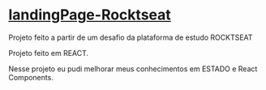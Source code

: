 # <a href ='https://landing-page-rocktseat.vercel.app/'>landingPage-Rocktseat </a>

Projeto feito a partir de um desafio da plataforma de estudo ROCKTSEAT <br>

Projeto feito em REACT. <br>

Nesse projeto eu pudi melhorar meus conhecimentos em ESTADO e React Components.